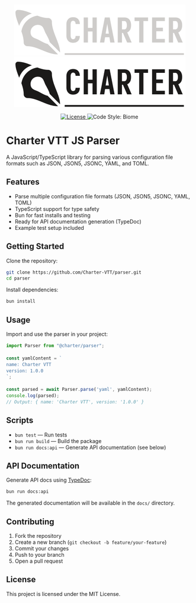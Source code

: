 <p align="center">
  <img src="https://github.com/Charter-VTT/.github/blob/7f14a77afba7ab274d24de2a38e2cabd33cccc5a/logo-dark.png#gh-dark-mode-only" alt="Charter VTT Logo Dark">
  <img src="https://github.com/Charter-VTT/.github/blob/7f14a77afba7ab274d24de2a38e2cabd33cccc5a/logo.png#gh-light-mode-only" alt="Charter VTT Logo Light">
</p>

<p align="center">
  <a href="https://github.com/Charter-VTT/parser/blob/main/LICENSE">
    <img src="https://img.shields.io/github/license/Charter-VTT/parser" alt="License">
  </a>
  <img src="https://img.shields.io/badge/code%20style-biome-44cc11" alt="Code Style: Biome">
</p>

# Charter VTT JS Parser

A JavaScript/TypeScript library for parsing various configuration file formats such as JSON, JSON5, JSONC, YAML, and TOML.

## Features

- Parse multiple configuration file formats (JSON, JSON5, JSONC, YAML, TOML)
- TypeScript support for type safety
- Bun for fast installs and testing
- Ready for API documentation generation (TypeDoc)
- Example test setup included

## Getting Started

Clone the repository:

```bash
git clone https://github.com/Charter-VTT/parser.git
cd parser
```

Install dependencies:

```bash
bun install
```

## Usage

Import and use the parser in your project:

```typescript
import Parser from "@charter/parser";

const yamlContent = `
name: Charter VTT
version: 1.0.0
`;

const parsed = await Parser.parse('yaml', yamlContent);
console.log(parsed);
// Output: { name: 'Charter VTT', version: '1.0.0' }
```

## Scripts

- `bun test` — Run tests
- `bun run build` — Build the package
- `bun run docs:api` — Generate API documentation (see below)

## API Documentation

Generate API docs using [TypeDoc](https://typedoc.org/):

```bash
bun run docs:api
```

The generated documentation will be available in the `docs/` directory.

## Contributing

1. Fork the repository
2. Create a new branch (`git checkout -b feature/your-feature`)
3. Commit your changes
4. Push to your branch
5. Open a pull request

## License

This project is licensed under the MIT License.
